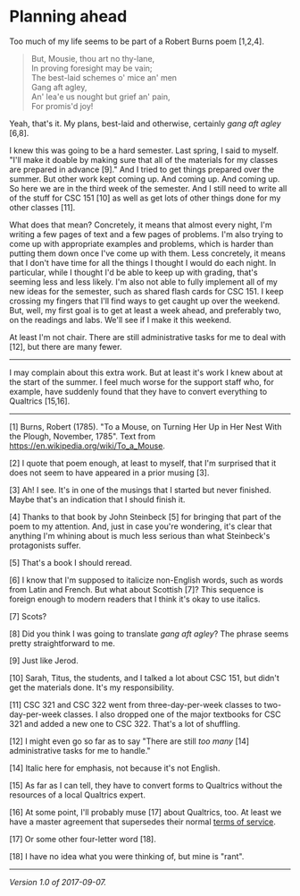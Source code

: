 Planning ahead
==============

Too much of my life seems to be part of a Robert Burns poem [1,2,4].

> But, Mousie, thou art no thy-lane,  
> In proving foresight may be vain;  
> The best-laid schemes o' mice an' men  
> Gang aft agley,  
> An' lea'e us nought but grief an' pain,  
> For promis'd joy!

Yeah, that's it.  My plans, best-laid and otherwise, certainly _gang
aft agley_ [6,8].

I knew this was going to be a hard semester.  Last spring, I said to
myself.  "I'll make it doable by making sure that all of the materials
for my classes are prepared in advance [9]."  And I tried to get things
prepared over the summer.  But other work kept coming up.  And coming up.
And coming up.  So here we are in the third week of the semester.
And I still need to write all of the stuff for CSC 151 [10] as well as
get lots of other things done for my other classes [11].

What does that mean?  Concretely, it means that almost every night, I'm
writing a few pages of text and a few pages of problems.  I'm also trying
to come up with appropriate examples and problems, which is harder than
putting them down once I've come up with them.  Less concretely, it means
that I don't have time for all the things I thought I would do each night.
In particular, while I thought I'd be able to keep up with grading, that's
seeming less and less likely.  I'm also not able to fully implement all
of my new ideas for the semester, such as shared flash cards for CSC 151.
I keep crossing my fingers that I'll find ways to get caught up over
the weekend.  But, well, my first goal is to get at least a week ahead,
and preferably two, on the readings and labs.  We'll see if I make it
this weekend.

At least I'm not chair.  There are still administrative tasks for me to
deal with [12], but there are many fewer.

---

I may complain about this extra work.  But at least it's work I knew
about at the start of the summer.  I feel much worse for the support
staff who, for example, have suddenly found that they have to convert
everything to Qualtrics [15,16].

---

[1] Burns, Robert (1785).  "To a Mouse, on Turning Her Up in
Her Nest With the Plough, November, 1785".  Text from
<https://en.wikipedia.org/wiki/To_a_Mouse>.

[2] I quote that poem enough, at least to myself, that I'm surprised
that it does not seem to have appeared in a prior musing [3].

[3] Ah!  I see.  It's in one of the musings that I started but never
finished.  Maybe that's an indication that I should finish it.

[4] Thanks to that book by John Steinbeck [5] for bringing that part of
the poem to my attention.  And, just in case you're wondering, it's
clear that anything I'm whining about is much less serious than what
Steinbeck's protagonists suffer.

[5] That's a book I should reread.

[6] I know that I'm supposed to italicize non-English words, such as words
from Latin and French.  But what about Scottish [7]?  This sequence is
foreign enough to modern readers that I think it's okay to use italics.

[7] Scots?

[8] Did you think I was going to translate _gang aft agley_?  The
phrase seems pretty straightforward to me.

[9] Just like Jerod.

[10] Sarah, Titus, the students, and I talked a lot about CSC 151, but
didn't get the materials done.  It's my responsibility.

[11] CSC 321 and CSC 322 went from three-day-per-week classes to
two-day-per-week classes.  I also dropped one of the major textbooks
for CSC 321 and added a new one to CSC 322.  That's a lot of shuffling.

[12] I might even go so far as to say "There are still *too many* [14]
administrative tasks for me to handle."

[14] Italic here for emphasis, not because it's not English.

[15] As far as I can tell, they have to convert forms to Qualtrics without
the resources of a local Qualtrics expert.

[16] At some point, I'll probably muse [17] about Qualtrics, too.  At least we
have a master agreement that supersedes their normal [terms of
service](https://www.qualtrics.com/terms-of-service/).

[17] Or some other four-letter word [18].

[18] I have no idea what you were thinking of, but mine is "rant".

---

*Version 1.0 of 2017-09-07.*
